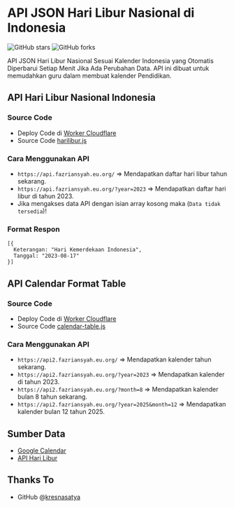 # API JSON Hari Libur Nasional di Indonesia
![GitHub stars](https://img.shields.io/github/stars/arv-fazriansyah/api-json-hari-libur-nasional-indonesia?style=social)
![GitHub forks](https://img.shields.io/github/forks/arv-fazriansyah/api-json-hari-libur-nasional-indonesia?style=social)

API JSON Hari Libur Nasional Sesuai Kalender Indonesia yang Otomatis Diperbarui Setiap Menit Jika Ada Perubahan Data. API ini dibuat untuk memudahkan guru dalam membuat kalender Pendidikan.

## API Hari Libur Nasional Indonesia
### Source Code

- Deploy Code di [Worker Cloudflare](https://dash.cloudflare.com)
- Source Code [harilibur.js](https://raw.githubusercontent.com/arv-fazriansyah/api-json-hari-libur-nasional-indonesia/main/harilibur.js)

### Cara Menggunakan API

- `https://api.fazriansyah.eu.org/` => Mendapatkan daftar hari libur tahun sekarang.
- `https://api.fazriansyah.eu.org/?year=2023` => Mendapatkan daftar hari libur di tahun 2023.
- Jika mengakses data API dengan isian array kosong maka (`Data tidak tersedia`)!

### Format Respon
```
[{
  Keterangan: "Hari Kemerdekaan Indonesia",
  Tanggal: "2023-08-17"
}]
```

## API Calendar Format Table
### Source Code

- Deploy Code di [Worker Cloudflare](https://dash.cloudflare.com)
- Source Code [calendar-table.js](https://raw.githubusercontent.com/arv-fazriansyah/api-json-hari-libur-nasional-indonesia/main/calendar-table.js)

### Cara Menggunakan API

- `https://api2.fazriansyah.eu.org/` => Mendapatkan kalender tahun sekarang.
- `https://api2.fazriansyah.eu.org/?year=2023` => Mendapatkan kalender di tahun 2023.
- `https://api2.fazriansyah.eu.org/?month=8` => Mendapatkan kalender bulan 8 tahun sekarang.
- `https://api2.fazriansyah.eu.org/?year=2025&month=12` => Mendapatkan kalender bulan 12 tahun 2025.

## Sumber Data
- [Google Calendar](https://calendar.google.com/calendar/u/0/r)
- [API Hari Libur](https://api-harilibur.vercel.app/)

## Thanks To

- GitHub @[kresnasatya](https://github.com/kresnasatya)
